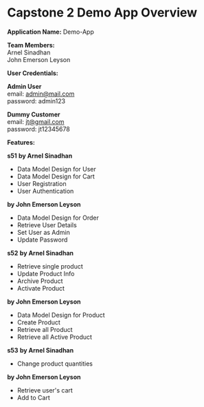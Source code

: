 # Capstone 2 Demo App Overview

**Application Name:** Demo-App

**Team Members:**  
Arnel Sinadhan  
John Emerson Leyson

**User Credentials:**

**Admin User**  
email: admin@mail.com  
password: admin123

**Dummy Customer**  
email: jt@gmail.com  
password: jt12345678

**Features:**

**s51**
**by Arnel Sinadhan**

- Data Model Design for User
- Data Model Design for Cart
- User Registration
- User Authentication

**by John Emerson Leyson**

- Data Model Design for Order
- Retrieve User Details
- Set User as Admin
- Update Password

**s52**
**by Arnel Sinadhan**

- Retrieve single product
- Update Product Info
- Archive Product
- Activate Product

**by John Emerson Leyson**

- Data Model Design for Product
- Create Product
- Retrieve all Product
- Retrieve all Active Product

**s53**
**by Arnel Sinadhan**

- Change product quantities

**by John Emerson Leyson**

- Retrieve user's cart
- Add to Cart